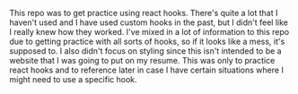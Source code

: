 This repo was to get practice using react hooks. There's quite a lot that I haven't used and I have used custom hooks in the past, but I didn't feel like I really knew how they worked. I've mixed in a lot of information to this repo due to getting practice with all sorts of hooks, so if it looks like a mess, it's supposed to. I also didn't focus on styling since this isn't intended to be a website that I was going to put on my resume. This was only to practice react hooks and to reference later in case I have certain situations where I might need to use a specific hook.